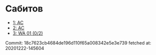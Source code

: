 # Сабитов
- [1: AC](1.md)
- [2: AC](2.md)
- [3: WA 01 (0/2)](3.md)

Commit: 18c7623cb4684de196d110f65a008342e5e3e739
 fetched at: 20201222-145604
